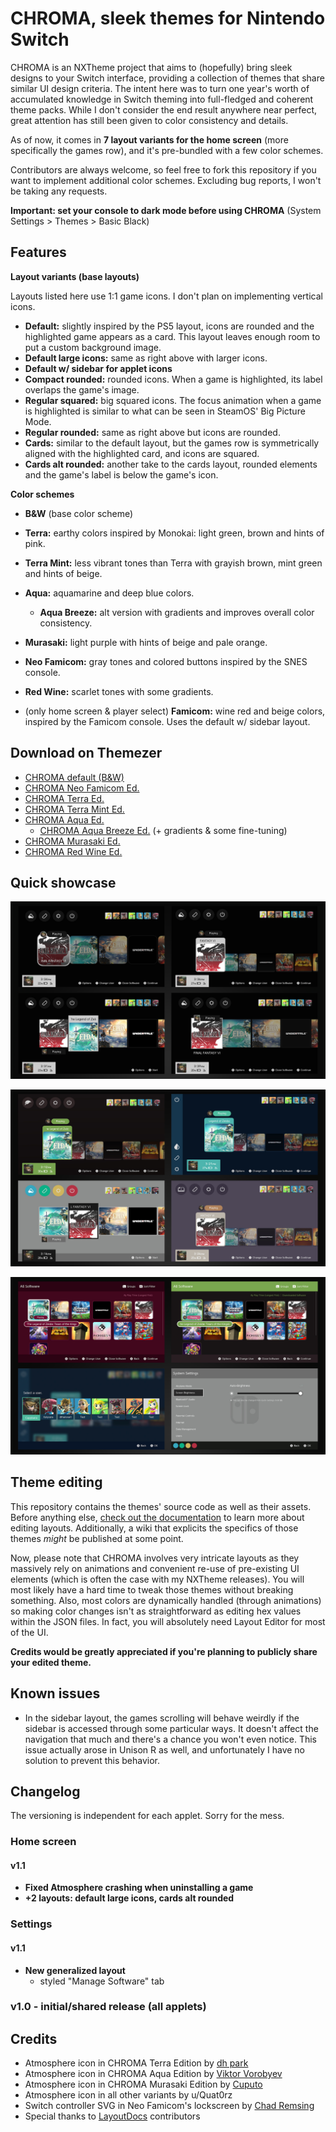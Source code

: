 # CHROMA, sleek themes for Nintendo Switch

CHROMA is an NXTheme project that aims to (hopefully) bring sleek designs to your Switch interface, providing a collection of themes that share similar UI design criteria. The intent here was to turn one year's worth of accumulated knowledge in Switch theming into full-fledged and coherent theme packs. While I don't consider the end result anywhere near perfect, great attention has still been given to color consistency and details.

As of now, it comes in **7 layout variants for the home screen** (more specifically the games row), and it's pre-bundled with a few color schemes.

Contributors are always welcome, so feel free to fork this repository if you want to implement additional color schemes. Excluding bug reports, I won't be taking any requests.

**Important: set your console to dark mode before using CHROMA** (System Settings > Themes > Basic Black)

## Features

**Layout variants (base layouts)**

Layouts listed here use 1:1 game icons. I don't plan on implementing vertical icons.

- **Default:** slightly inspired by the PS5 layout, icons are rounded and the highlighted game appears as a card. This layout leaves enough room to put a custom background image.
- **Default large icons:** same as right above with larger icons.
- **Default w/ sidebar for applet icons**
- **Compact rounded:** rounded icons. When a game is highlighted, its label overlaps the game's image.
- **Regular squared:** big squared icons. The focus animation when a game is highlighted is similar to what can be seen in SteamOS' Big Picture Mode.
- **Regular rounded:** same as right above but icons are rounded.
- **Cards:** similar to the default layout, but the games row is symmetrically aligned with the highlighted card, and icons are squared.
- **Cards alt rounded:** another take to the cards layout, rounded elements and the game's label is below the game's icon.

**Color schemes**

- **B&W** (base color scheme)
- **Terra:** earthy colors inspired by Monokai: light green, brown and hints of pink.
- **Terra Mint:** less vibrant tones than Terra with grayish brown, mint green and hints of beige.
- **Aqua:** aquamarine and deep blue colors.
  - **Aqua Breeze:** alt version with gradients and improves overall color consistency.
- **Murasaki:** light purple with hints of beige and pale orange.
- **Neo Famicom:** gray tones and colored buttons inspired by the SNES console.
- **Red Wine:** scarlet tones with some gradients.

- (only home screen & player select) **Famicom:** wine red and beige colors, inspired by the Famicom console. Uses the default w/ sidebar layout.

## Download on Themezer

- [CHROMA default (B&W)](https://themezer.net/packs/CHROMA-682)
- [CHROMA Neo Famicom Ed.](https://themezer.net/packs/CHROMA-Neo-Famicom-Edition-683)
- [CHROMA Terra Ed.](https://themezer.net/packs/CHROMA-Terra-Edition-684)
- [CHROMA Terra Mint Ed.](https://themezer.net/packs/CHROMA-Terra-Mint-Edition-689)
- [CHROMA Aqua Ed.](https://themezer.net/packs/CHROMA-Aqua-Edition-685)
  - [CHROMA Aqua Breeze Ed.](https://themezer.net/packs/CHROMA-Aqua-Breeze-Edition-68e) (+ gradients & some fine-tuning)
- [CHROMA Murasaki Ed.](https://themezer.net/packs/CHROMA-Murasaki-Edition-686)
- [CHROMA Red Wine Ed.](https://themezer.net/packs/CHROMA-Red-Wine-Edition-687)

## Quick showcase

![Preview 1](./screenshots/preview1.png)

![Preview 1](./screenshots/preview2.png)

![Preview 1](./screenshots/preview3.png)

## Theme editing

This repository contains the themes' source code as well as their assets. Before anything else, [check out the documentation](https://layoutdocs.themezer.net/) to learn more about editing layouts. Additionally, a wiki that explicits the specifics of those themes *might* be published at some point.

Now, please note that CHROMA involves very intricate layouts as they massively rely on animations and convenient re-use of pre-existing UI elements (which is often the case with my NXTheme releases). You will most likely have a hard time to tweak those themes without breaking something. Also, most colors are dynamically handled (through animations) so making color changes isn't as straightforward as editing hex values within the JSON files. In fact, you will absolutely need Layout Editor for most of the UI.

**Credits would be greatly appreciated if you're planning to publicly share your edited theme.**

## Known issues

- In the sidebar layout, the games scrolling will behave weirdly if the sidebar is accessed through some particular ways. It doesn't affect the navigation that much and there's a chance you won't even notice. This issue actually arose in Unison R as well, and unfortunately I have no solution to prevent this behavior.

## Changelog

The versioning is independent for each applet. Sorry for the mess.

### Home screen

#### v1.1

- **Fixed Atmosphere crashing when uninstalling a game**
- **+2 layouts: default large icons, cards alt rounded**

### Settings

#### v1.1

- **New generalized layout**
  - styled "Manage Software" tab

### v1.0 - initial/shared release (all applets)

## Credits

- Atmosphere icon in CHROMA Terra Edition by [dh park](https://thenounproject.com/icon/leaf-5958752/)
- Atmosphere icon in CHROMA Aqua Edition by [Viktor Vorobyev](https://thenounproject.com/icon/water-drop-504908/)
- Atmosphere icon in CHROMA Murasaki Edition by [Cuputo](https://thenounproject.com/icon/book-4146408/)
- Atmosphere icon in all other variants by u/Quat0rz
- Switch controller SVG in Neo Famicom's lockscreen by [Chad Remsing](https://thenounproject.com/icon/switch-charging-controller-930118/)
- Special thanks to [LayoutDocs](https://layoutdocs.themezer.net/) contributors
